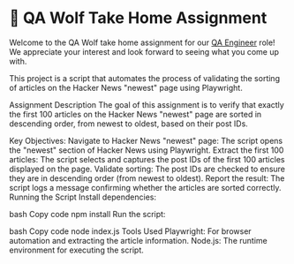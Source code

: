 # 🐺 QA Wolf Take Home Assignment

Welcome to the QA Wolf take home assignment for our [QA Engineer](https://www.notion.so/qawolf/QA-Wolf-QA-Engineer-Remote-156203a1e476459ea5e6ffca972d0efe) role! We appreciate your interest and look forward to seeing what you come up with.

This project is a script that automates the process of validating the sorting of articles on the Hacker News "newest" page using Playwright.

Assignment Description
The goal of this assignment is to verify that exactly the first 100 articles on the Hacker News "newest" page are sorted in descending order, from newest to oldest, based on their post IDs.

Key Objectives:
Navigate to Hacker News "newest" page: The script opens the "newest" section of Hacker News using Playwright.
Extract the first 100 articles: The script selects and captures the post IDs of the first 100 articles displayed on the page.
Validate sorting: The post IDs are checked to ensure they are in descending order (from newest to oldest).
Report the result: The script logs a message confirming whether the articles are sorted correctly.
Running the Script
Install dependencies:

bash
Copy code
npm install
Run the script:

bash
Copy code
node index.js
Tools Used
Playwright: For browser automation and extracting the article information.
Node.js: The runtime environment for executing the script.
